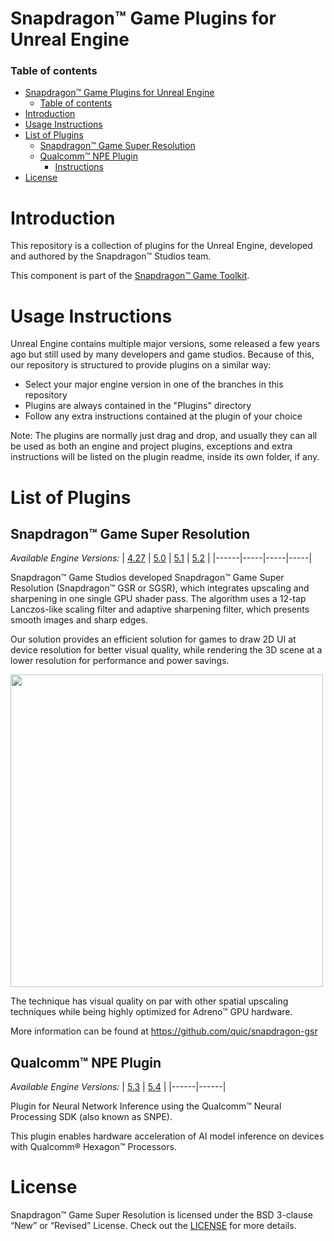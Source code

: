 # Snapdragon™ Game Plugins for Unreal Engine

### Table of contents
- [Snapdragon™ Game Plugins for Unreal Engine](#snapdragon-game-plugins-for-unreal-engine)
	- [Table of contents](#table-of-contents)
- [Introduction](#introduction)
- [Usage Instructions](#usage-instructions)
- [List of Plugins](#list-of-plugins)
	- [Snapdragon™ Game Super Resolution](#snapdragon-game-super-resolution)
	- [Qualcomm™ NPE Plugin](#qualcomm-npe-plugin)
		- [Instructions](#instructions)
- [License](#license)

# Introduction

This repository is a collection of plugins for the Unreal Engine, developed and authored by the Snapdragon™ Studios team.

This component is part of the [Snapdragon™ Game Toolkit](https://developer.qualcomm.com/gametoolkit).

# Usage Instructions

Unreal Engine contains multiple major versions, some released a few years ago but still used by many developers and game studios. Because of this, our repository is structured to provide plugins on a similar way:

- Select your major engine version in one of the branches in this repository
- Plugins are always contained in the "Plugins" directory
- Follow any extra instructions contained at the plugin of your choice

Note: The plugins are normally just drag and drop, and usually they can all be used as both an engine and project plugins, exceptions and extra instructions will be listed on the plugin readme, inside its own folder, if any.

# List of Plugins

## Snapdragon™ Game Super Resolution 

*Available Engine Versions:*
| [4.27](https://github.com/quic/snapdragon-game-plugins-for-unreal-engine/tree/engine/4.27/Plugins/SGSR) | [5.0](https://github.com/quic/snapdragon-game-plugins-for-unreal-engine/tree/engine/5.0/Plugins/SGSR) | [5.1](https://github.com/quic/snapdragon-game-plugins-for-unreal-engine/tree/engine/5.1/Plugins/SGSR) | [5.2](https://github.com/quic/snapdragon-game-plugins-for-unreal-engine/tree/engine/5.2/Plugins/SGSR) | 
|------|-----|-----|-----|

Snapdragon™ Game Studios developed Snapdragon™ Game Super Resolution (Snapdragon™ GSR or SGSR), which integrates upscaling and sharpening in one single GPU shader pass. The algorithm uses a 12-tap Lanczos-like scaling filter and adaptive sharpening filter, which presents smooth images and sharp edges.

Our solution provides an efficient solution for games to draw 2D UI at device resolution for better visual quality, while rendering the 3D scene at a lower resolution for performance and power savings.

<img src="media/snapdragon_gsr_video.gif" width="500" height="500" />

The technique has visual quality on par with other spatial upscaling techniques while being highly optimized for Adreno™ GPU hardware.

More information can be found at https://github.com/quic/snapdragon-gsr

## Qualcomm™ NPE Plugin 

*Available Engine Versions:*
| [5.3](https://github.com/quic/snapdragon-game-plugins-for-unreal-engine/tree/engine/5.3/Plugins/SNPE) | [5.4](https://github.com/quic/snapdragon-game-plugins-for-unreal-engine/tree/engine/5.4/Plugins/SNPE) |
|------|------|

Plugin for Neural Network Inference using the Qualcomm™ Neural Processing SDK (also known as SNPE).

This plugin enables hardware acceleration of AI model inference on devices with Qualcomm® Hexagon™ Processors.

# License

Snapdragon™ Game Super Resolution is licensed under the BSD 3-clause “New” or “Revised” License. Check out the [LICENSE](LICENSE) for more details.